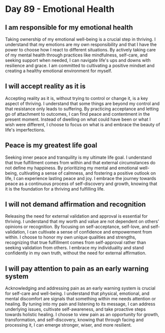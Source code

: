 # Day 89 - Emotional Health

## I am responsible for my emotional health

Taking ownership of my emotional well-being is a crucial step in thriving. I understand that my
emotions are my own responsibility and that I have the power to choose how I react to different
situations. By actively taking care of my mental health through practices like mindfulness,
self-care, and seeking support when needed, I can navigate life's ups and downs with resilience and
grace. I am committed to cultivating a positive mindset and creating a healthy emotional
environment for myself.


## I will accept reality as it is

Accepting reality as it is, without trying to control or change it, is a key aspect of thriving. I
understand that some things are beyond my control and that resistance only leads to suffering. By
practicing acceptance and letting go of attachment to outcomes, I can find peace and contentment in
the present moment. Instead of dwelling on what could have been or what I wish were different, I
choose to focus on what is and embrace the beauty of life's imperfections.


## Peace is my greatest life goal

Seeking inner peace and tranquility is my ultimate life goal. I understand that true fulfillment
comes from within and that external circumstances do not define my happiness. By prioritizing my
mental and emotional well-being, cultivating a sense of calmness, and fostering a positive outlook
on life, I can experience lasting peace and joy. I embrace the journey towards peace as a
continuous process of self-discovery and growth, knowing that it is the foundation for a thriving
and fulfilling life.


## I will not demand affirmation and recognition

Releasing the need for external validation and approval is essential for thriving. I understand that
my worth and value are not dependent on others' opinions or recognition. By focusing on
self-acceptance, self-love, and self-validation, I can cultivate a sense of confidence and
empowerment from within. I choose to honor my own unique qualities and strengths, recognizing that
true fulfillment comes from self-approval rather than seeking validation from others. I embrace my
individuality and stand confidently in my own truth, without the need for external affirmation.


## I will pay attention to pain as an early warning system

Acknowledging and addressing pain as an early warning system is crucial for self-care and
well-being. I understand that physical, emotional, and mental discomfort are signals that something
within me needs attention or healing. By tuning into my pain and listening to its message, I can
address underlying issues, cultivate self-awareness, and take proactive steps towards holistic
healing. I choose to view pain as an opportunity for growth, transformation, and self-discovery,
knowing that through facing and processing it, I can emerge stronger, wiser, and more resilient.

